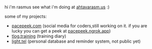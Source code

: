 hi i'm rasmus see what i'm doing at [ahtavarasm.us](https://ahtavarasm.us) :)

some of my projects:
- [pacepeek.com](https://pacepeek.com) (social media for coders,still working on it. if you are lucky you can get a peek at [pacepeek.ngrok.app](https://pacepeek.ngrok.app))
- [tlog.training](https://tlog.training) (training diary)
- [light.tel](https://light.tel) (personal database and reminder system, not public yet)

